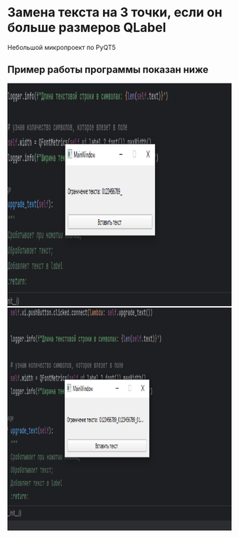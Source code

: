 # Замена текста на 3 точки, если он больше размеров QLabel
Небольшой микропроект по PyQT5
## Пример работы программы показан ниже
<div align="center">
 <img src= "https://github.com/Kupriyashin/Replacing-the-text-with-3-dots-if-it-is-larger-than-the-size-of-the-QLabel/blob/cfdb8338a75366b747b6fb849f74746abce1628c/Resource/1.png" width="1000" height="500"/>
</div>

<div align="center">
 <img src= "https://github.com/Kupriyashin/Replacing-the-text-with-3-dots-if-it-is-larger-than-the-size-of-the-QLabel/blob/cfdb8338a75366b747b6fb849f74746abce1628c/Resource/2.png" width="1000" height="500"/>
</div>
